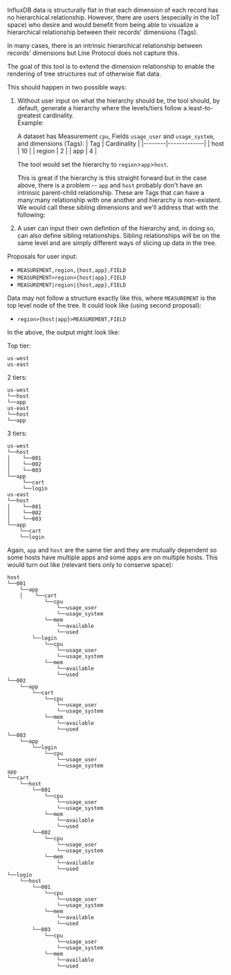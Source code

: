 InfluxDB data is structurally flat in that each dimension of each record has no hierarchical relationship.  However, there are users (especially in the IoT space) who desire and would benefit from being able to visualize a hierarchical relationship between their records' dimensions (Tags).  

In many cases, there is an intrinsic hierarchical relationship between records' dimensions but Line Protocol does not capture this.  

The goal of this tool is to extend the dimension relationship to enable the rendering of tree structures out of otherwise flat data.  

This should happen in two possible ways:

1) Without user input on what the hierarchy should be, the tool should, by default, generate a hierarchy where the levels/tiers follow a least-to-greatest cardinality.  
Example:

    A dataset has Measurement `cpu`, Fields `usage_user` and `usage_system`, and dimensions (Tags):
   | Tag    | Cardinality |
   |--------|-------------|
   | host   | 10          |
   | region | 2           |
   | app    | 4           |
   
   The tool would set the hierarchy to `region`>`app`>`host`.  

   This is great if the hierarchy is this straight forward but in the case above, there is a problem -- `app` and `host` probably don't have an intrinsic parent-child relationship.  These are Tags that can have a many:many relationship with one another and hierarchy is non-existent.  We would call these sibling dimensions and we'll address that with the following:

2) A user can input their own defintion of the hierarchy and, in doing so, can also define sibling relationships.  Sibling relationships will be on the same level and are simply different ways of slicing up data in the tree.

Proposals for user input:
* `MEASUREMENT,region,{host,app},FIELD`
* `MEASUREMENT>region>{host|app},FIELD`
* `MEASUREMENT|region|{host,app},FIELD`

Data may not follow a structure exactly like this, where `MEASUREMENT` is the top level node of the tree.  It could look like (using second proposal):

* `region>{host|app}>MEASUREMENT,FIELD`

In the above, the output might look like:

Top tier:
```
us-west
us-east
```
2 tiers:
```
us-west
└──host
└──app
us-east
└──host
└──app
```
3 tiers:
```
us-west
└──host
│    └──001
│    └──002
│    └──003
└──app
     └──cart
     └──login
us-east
└──host
│    └──001
│    └──002
│    └──003
└──app
    └──cart
    └──login
```
Again, `app` and `host` are the same tier and they are mutually dependent so some hosts have multiple apps and some apps are on multiple hosts.  This would turn out like (relevant tiers only to conserve space): 
```
host
└──001
    └──app
    │    └──cart
            └──cpu
                └──usage_user
                └──usage_system
            └──mem
                └──available
                └──used
        └──login
            └──cpu
                └──usage_user
                └──usage_system
            └──mem
                └──available
                └──used
└──002
    └──app
        └──cart
            └──cpu
                └──usage_user
                └──usage_system
            └──mem
                └──available
                └──used
└──003
    └──app
        └──login
            └──cpu
                └──usage_user
                └──usage_system
app
└──cart
    └──host
        └──001
            └──cpu
                └──usage_user
                └──usage_system
            └──mem
                └──available
                └──used
        └──002
            └──cpu
                └──usage_user
                └──usage_system
            └──mem
                └──available
                └──used
└──login
    └──host
        └──001
            └──cpu
                └──usage_user
                └──usage_system
            └──mem
                └──available
                └──used
        └──003
            └──cpu
                └──usage_user
                └──usage_system
            └──mem
                └──available
                └──used
```